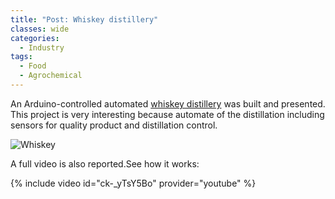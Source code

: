 ```yaml
---
title: "Post: Whiskey distillery"
classes: wide
categories:
  - Industry
tags:
  - Food
  - Agrochemical
---
```

An Arduino-controlled automated [whiskey distillery](https://www.open-electronics.org/an-arduino-controlled-automated-whiskey-distillery/) was built and presented. This project is very interesting because automate of the distillation including sensors for quality product and distillation control. 

![Whiskey](https://i0.wp.com/www.open-electronics.org/wp-content/uploads/2016/12/FS1OKYVIUOI7HR8.MEDIUM.jpg?w=620)

A full video is also reported.See how it works:

{% include video id="ck-_yTsY5Bo" provider="youtube" %}

